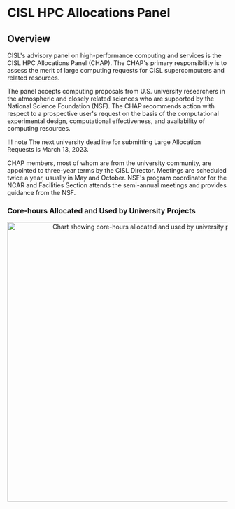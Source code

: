 # CISL HPC Allocations Panel

## Overview
CISL's advisory panel on high-performance computing and services is the
CISL HPC Allocations Panel (CHAP). The CHAP's primary responsibility is
to assess the merit of large computing requests for CISL supercomputers
and related resources.

The panel accepts computing proposals from U.S. university researchers
in the atmospheric and closely related sciences who are supported by the
National Science Foundation (NSF). The CHAP recommends action with
respect to a prospective user's request on the basis of the
computational experimental design, computational effectiveness, and
availability of computing resources.

!!! note
    The next university deadline for submitting Large Allocation Requests is March 13, 2023.

CHAP members, most of whom are from the university community, are
appointed to three-year terms by the CISL Director. Meetings are
scheduled twice a year, usually in May and October. NSF's program
coordinator for the NCAR and Facilities Section attends the semi-annual
meetings and provides guidance from the NSF.

### Core-hours Allocated and Used by University Projects

<p style="text-align: center;"><span class="confluence-embedded-file-wrapper confluence-embedded-manual-size"><img class="confluence-embedded-image confluence-content-image-border" draggable="false" alt="Chart showing core-hours allocated and used by university projects" width="640" src="https://kb.ucar.edu/download/attachments/embedded-page/RC/CISL%20HPC%20Allocations%20Panel/Univ%20project%20activity%20to%202021.png?api=v2"></span></p>
